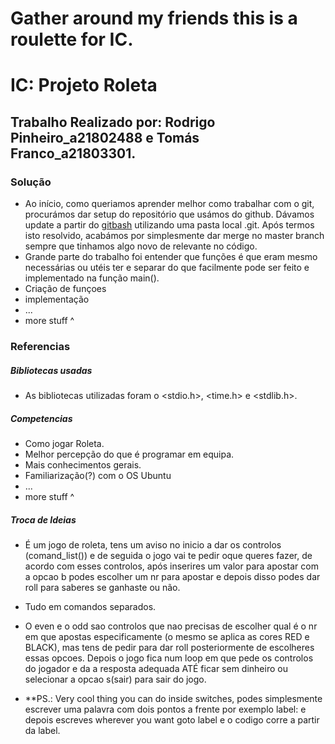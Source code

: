 # Gather around my friends this is a roulette for IC.


# **IC: Projeto Roleta**
## Trabalho Realizado por: Rodrigo Pinheiro_a21802488 e Tomás Franco_a21803301.
### Solução
  + Ao início, como queriamos aprender melhor como trabalhar com o git, procurámos dar setup do repositório que usámos do github. Dávamos update a partir do [gitbash](https://help.github.com/articles/adding-an-existing-project-to-github-using-the-command-line/) utilizando uma pasta local .git. Após termos isto resolvido, acabámos por simplesmente dar merge no master branch sempre que tinhamos algo novo de relevante no código.
  + Grande parte do trabalho foi entender que funções é que eram mesmo necessárias ou utéis ter e separar do que facilmente pode ser feito e implementado na função main().
  + Criação de funçoes
  + implementação
  + ...
  + more stuff ^

### Referencias
##### Bibliotecas usadas
+ As bibliotecas utilizadas foram o <stdio.h>, <time.h> e <stdlib.h>.
##### Competencias
+ Como jogar Roleta.
+ Melhor percepção do que é programar em equipa.
+ Mais conhecimentos gerais.
+ Familiarização(?) com o OS Ubuntu
+ ...
+ more stuff ^
##### Troca de Ideias
+ É um jogo de roleta, tens um aviso no inicio a dar os controlos (comand_list()) e de seguida o jogo vai te pedir oque queres fazer, de acordo com esses controlos, após inserires um valor para apostar com a opcao b podes escolher um nr para apostar e depois disso podes dar roll para saberes se ganhaste ou não.
+ Tudo em comandos separados.
+ O even e o odd sao controlos que nao precisas de escolher qual é o nr em que apostas especificamente (o mesmo se aplica as cores RED e BLACK), mas tens de pedir para dar roll posteriormente de escolheres essas opcoes.
Depois o jogo fica num loop em que pede os controlos do jogador e da a resposta adequada ATÉ ficar sem dinheiro ou selecionar a opcao s(sair) para sair do jogo.

+ **PS.: Very cool thing you can do inside switches, podes simplesmente escrever uma palavra com dois pontos a frente por exemplo label: e depois escreves wherever you want goto label e o codigo corre a partir da label.
